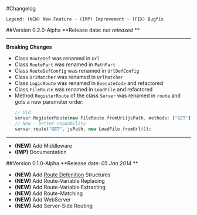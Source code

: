 #Changelog
```
Legend: (NEW) New Feature - (IMP) Improvement - (FIX) Bugfix
```

##Version 0.2.0-Alpha
**Release date: *not released* **

--------------------------------------------------------------
**Breaking Changes**
- Class `RouteDef` was renamed in `Url`
- Class `RoutePart` was renamed in `PathPart`
- Class `RouteDefConfig` was renamed in `UrlDefConfig`
- Class `UriMatcher` was renamed in `UrlMatcher`
- Class `LogicRoute` was renamed in `ExecuteCode` and refactored
- Class `FileRoute` was renamed in `LoadFile` and refactored
- Method `RegisterRoute` of the class `Server` was renamed in `route` and gots a new parameter order:
  ```dart
  // Old
  server.RegisterRoute(new FileRoute.fromUri(jsPath, methods: ["GET"]));
  // New - better readability
  server.route("GET", jsPath, new LoadFile.fromUrl());
  ``` 
--------------------------------------------------------------

- **(NEW)** Add Middleware
- **(IMP)** Documentation

##Version 0.1.0-Alpha
**Release date: *05 Jan 2014* **

- **(NEW)** Add [Route Defenition](/doc/URLDefenition.md) Structures
- **(NEW)** Add Route-Variable Replacing
- **(NEW)** Add Route-Variable Extracting
- **(NEW)** Add Route-Matching
- **(NEW)** Add WebServer
- **(NEW)** Add Server-Side Routing